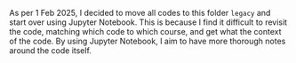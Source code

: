 As per 1 Feb 2025, I decided to move all codes to this folder `legacy` and start over using Jupyter Notebook. This is because I find it difficult to revisit the code, matching which code to which course, and get what the context of the code.
By using Jupyter Notebook, I aim to have more thorough notes around the code itself.